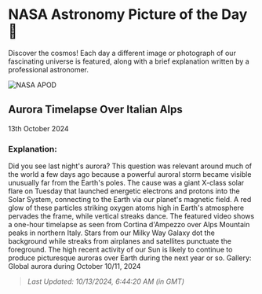 
  # NASA Astronomy Picture of the Day 🌌

  Discover the cosmos! Each day a different image or photograph of our fascinating universe is featured, along with a brief explanation written by a professional astronomer.

![NASA APOD](undefined)

## Aurora Timelapse Over Italian Alps

13th October 2024

### Explanation: 

Did you see last night's aurora? This question was relevant around much of the world a few days ago because a powerful auroral storm became visible unusually far from the Earth's poles. The cause was a giant X-class solar flare on Tuesday that launched energetic electrons and protons into the Solar System, connecting to the Earth via our planet's magnetic field.  A red glow of these particles striking oxygen atoms high in  Earth's atmosphere pervades the frame, while vertical streaks dance. The featured video shows a one-hour timelapse as seen from Cortina d'Ampezzo over Alps Mountain peaks in northern Italy.  Stars from our Milky Way Galaxy dot the background while  streaks from airplanes and satellites punctuate the foreground. The high recent activity of our Sun is likely to continue to produce picturesque auroras over Earth during the next year or so.   Gallery: Global aurora during October 10/11, 2024

> _Last Updated: 10/13/2024, 6:44:20 AM (in GMT)_
